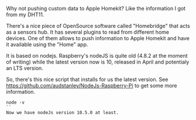 Why not pushing custom data to Apple Homekit?
Like the information I got from my DHT11.

There's a nice piece of OpenSource software called "Homebridge" that acts as a sensors hub. It has several plugins to read from different home devices. One of them allows to push information to Apple Homekit and have it available using the "Home" app.

It is based on nodejs. Raspberry's nodeJS is quite old (4.8.2 at the moment of writing) while the latest version now is 10, released in April and potentialy an LTS version.

So, there's this nice script that installs for us the latest version. See https://github.com/audstanley/NodeJs-Raspberry-Pi to get some more information.
```wget -O - https://raw.githubusercontent.com/audstanley/NodeJs-Raspberry-Pi/master/Install-Node.sh | sudo bash
node -v
``
Now we have nodeJs version 10.5.0 at least. 


